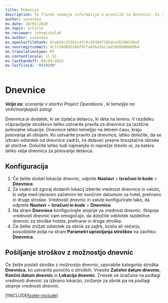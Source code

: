 ```yaml
---
title: Dnevnice
description: Ta članek vsebuje informacije o pravilih za dnevnice, ki se uporabljajo pri upravljanju stroškov.
author: suvaidya
ms.date: 10/01/2020
ms.topic: article
ms.reviewer: johnmichalak
ms.author: suvaidya
ms.openlocfilehash: 8fa634c23391c47c0c583647165dce2b396535e5
ms.sourcegitcommit: 6cfc50d89528df977a8f6a55c1ad39d99800d9b4
ms.translationtype: MT
ms.contentlocale: sl-SI
ms.lasthandoff: 06/03/2022
ms.locfileid: "8930200"
---
```

# <a name="per-diems"></a>Dnevnice

_**Velja za:** scenarije v storitvi Project Operations , ki temeljijo na virih/manjkajoči zalogi_


Dnevnica je dodatek, ki se izplača delavcu, ki dela na terenu. V razdelku »Upravljanje stroškov« lahko ustvarite pravila za dnevnice za različne potovalne situacije. Dnevnice lahko temeljijo na letnem času, kraju potovanja ali obojem. Ko ustvarite pravilo za dnevnice, lahko določite, da se izbrani odstotek od dnevnice zadrži, če delavec prejme brezplačne obroke ali storitve. Določite lahko tudi najmanjše in največje število ur, za katera lahko velja dnevnica za potovanje delavca.

## <a name="configuration"></a>Konfiguracija 

1. Če želite dodati lokacije dnevnic, odprite **Nastavi** > **Izračuni in kode** > **Dnevnice**.
2. Za vsako od zgoraj dodanih lokacij izberite vrednost dnevnice in valuto, ki velja med izbranim začetnim ter končnim datumom za hotel, prehrano in druge stroške. Vrednosti dnevnic in valute konfigurirate tako, da odprete **Nastavi** > **Izračuni in kode** > **Dnevnice**.
3. Na strani **Dnevnice** konfigurirajte stopnje za vrednost dnevnic. Stopnje vrednosti dnevnic vam omogočajo, da določite odstotek razdelitve dnevnic za stroške hotela, prehrane in druge stroške. 
4. Če želite znižati odstotek za obrok za zajtrk, kosilo ali večerjo, posodobite polja na strani **Parametri upravljanja stroškov** na zavihku **Dnevnica**. 
    
## <a name="submit-expenses-using-per-diem"></a>Pošiljanje stroškov z možnostjo dnevnic
Če želite poslati stroške z možnostjo dnevnic, uporabite kategorijo stroška **Dnevnica**, ko ustvarite poročilo o stroških. Vnesite **Začetni datum dnevnic**, **Končni datum dnevnic** in **Lokacija dnevnic**. Znesek se izračuna na podlagi vrednosti dnevnic za izbrano lokacijo, znižanje za obrok pa na podlagi stopnje vrednosti dnevnic.


[!INCLUDE[footer-include](../includes/footer-banner.md)]